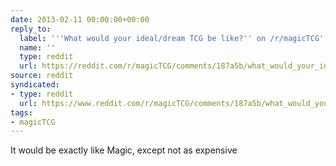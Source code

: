 ```yaml
---
date: 2013-02-11 00:00:00+00:00
reply_to:
  label: '''What would your ideal/dream TCG be like?'' on /r/magicTCG'
  name: ''
  type: reddit
  url: https://reddit.com/r/magicTCG/comments/187a5b/what_would_your_idealdream_tcg_be_like/
source: reddit
syndicated:
- type: reddit
  url: https://www.reddit.com/r/magicTCG/comments/187a5b/what_would_your_idealdream_tcg_be_like/c8cogx3/
tags:
- magicTCG
---
```


It would be exactly like Magic, except not as expensive